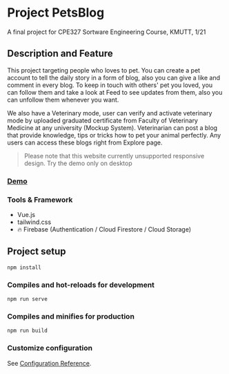 # Project PetsBlog
A final project for CPE327 Sortware Engineering Course, KMUTT, 1/21

## Description and Feature
This project targeting people who loves to pet. You can create a pet account to tell the daily story in a form of blog, also you can give a like and comment in every blog. To keep in touch with others' pet you loved, you can follow them and take a look at Feed to see updates from them, also you can unfollow them whenever you want.

We also have a Veterinary mode, user can verify and activate veterinary mode by uploaded graduated certificate from Faculty of Veterinary Medicine at any university (Mockup System). Veterinarian can post a blog that provide knowledge, tips or tricks how to pet your animal perfectly. Any users can access these blogs right from Explore page.

> Please note that this website currently unsupported responsive design. Try the demo only on desktop

### [Demo](https://cpe-petsblog.web.app/)

### Tools & Framework
- Vue.js
- tailwind.css
- 🔥 Firebase (Authentication / Cloud Firestore / Cloud Storage)

## Project setup
```
npm install
```

### Compiles and hot-reloads for development
```
npm run serve
```

### Compiles and minifies for production
```
npm run build
```

### Customize configuration
See [Configuration Reference](https://cli.vuejs.org/config/).
